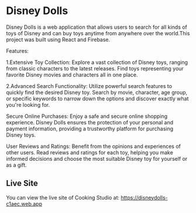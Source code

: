# Disney Dolls #

Disney Dolls is a web application that allows users to search for all kinds of toys of Disney and can buy toys anytime from anywhere over the world.This project was built using React and Firebase.

Features:

1.Extensive Toy Collection: Explore a vast collection of Disney toys, ranging from classic characters to the latest releases. Find toys representing your favorite Disney movies and characters all in one place.

2.Advanced Search Functionality: Utilize powerful search features to quickly find the desired Disney toy. Search by movie, character, age group, or specific keywords to narrow down the options and discover exactly what you're looking for.

Secure Online Purchases: Enjoy a safe and secure online shopping experience. Disney Dolls ensures the protection of your personal and payment information, providing a trustworthy platform for purchasing Disney toys.

User Reviews and Ratings: Benefit from the opinions and experiences of other users. Read reviews and ratings for each toy, helping you make informed decisions and choose the most suitable Disney toy for yourself or as a gift.



## Live Site ##
You can view the live site of Cooking Studio at: https://disneydolls-c1aec.web.app  